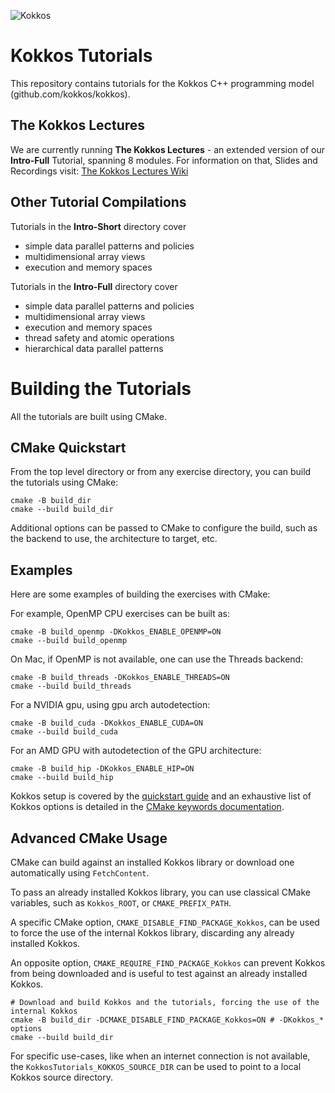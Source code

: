 ![Kokkos](https://avatars2.githubusercontent.com/u/10199860?s=200&v=4)

# Kokkos Tutorials

This repository contains tutorials for the Kokkos C++ programming
model (github.com/kokkos/kokkos). 

## The Kokkos Lectures

We are currently running **The Kokkos Lectures** - an extended version
of our **Intro-Full** Tutorial, spanning 8 modules. For information on that, 
Slides and Recordings visit: [The Kokkos Lectures Wiki](https://github.com/kokkos/kokkos-tutorials/wiki/Kokkos-Lecture-Series)

## Other Tutorial Compilations

Tutorials in the **Intro-Short** directory cover
 * simple data parallel patterns and policies
 * multidimensional array views
 * execution and memory spaces

Tutorials in the **Intro-Full** directory cover
 * simple data parallel patterns and policies
 * multidimensional array views
 * execution and memory spaces
 * thread safety and atomic operations
 * hierarchical data parallel patterns

# Building the Tutorials

All the tutorials are built using CMake.

## CMake Quickstart

From the top level directory or from any exercise directory, you can build the tutorials using CMake:

```shell
cmake -B build_dir
cmake --build build_dir
```

Additional options can be passed to CMake to configure the build, such as the backend to use, the architecture to target, etc.

## Examples

Here are some examples of building the exercises with CMake:

For example, OpenMP CPU exercises can be built as:
```shell
cmake -B build_openmp -DKokkos_ENABLE_OPENMP=ON
cmake --build build_openmp
```

On Mac, if OpenMP is not available, one can use the Threads backend:
```shell
cmake -B build_threads -DKokkos_ENABLE_THREADS=ON
cmake --build build_threads
```

For a NVIDIA gpu, using gpu arch autodetection:

```shell
cmake -B build_cuda -DKokkos_ENABLE_CUDA=ON
cmake --build build_cuda
```

For an AMD GPU with autodetection of the GPU architecture:

```shell
cmake -B build_hip -DKokkos_ENABLE_HIP=ON
cmake --build build_hip
```

Kokkos setup is covered by the [quickstart guide](https://kokkos.org/kokkos-core-wiki/get-started/quick-start.html) and an exhaustive list of Kokkos options is detailed in the [CMake keywords documentation](https://kokkos.org/kokkos-core-wiki/get-started/configuration-guide.html).

## Advanced CMake Usage

CMake can build against an installed Kokkos library or download one automatically using `FetchContent`.

To pass an already installed Kokkos library, you can use classical CMake variables,
such as `Kokkos_ROOT`, or `CMAKE_PREFIX_PATH`.

A specific CMake option, `CMAKE_DISABLE_FIND_PACKAGE_Kokkos`, can be used to force the use of the internal Kokkos
library, discarding any already installed Kokkos.

An opposite option, `CMAKE_REQUIRE_FIND_PACKAGE_Kokkos` can prevent Kokkos from being downloaded and is useful to
test against an already installed Kokkos.

```shell
# Download and build Kokkos and the tutorials, forcing the use of the internal Kokkos
cmake -B build_dir -DCMAKE_DISABLE_FIND_PACKAGE_Kokkos=ON # -DKokkos_* options
cmake --build build_dir
```

For specific use-cases, like when an internet connection is not available, the `KokkosTutorials_KOKKOS_SOURCE_DIR` can
be used to point to a local Kokkos source directory.
